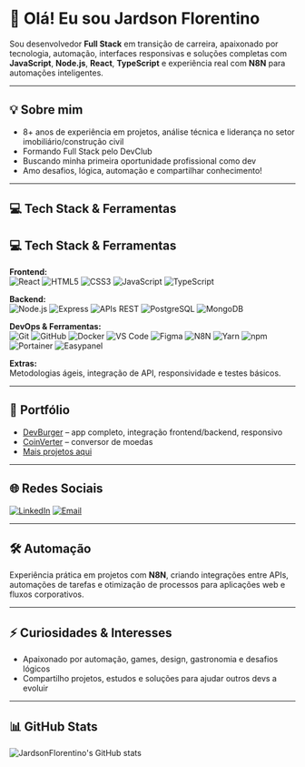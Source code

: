 # 👋 Olá! Eu sou Jardson Florentino

Sou desenvolvedor **Full Stack** em transição de carreira, apaixonado por tecnologia, automação, interfaces responsivas e soluções completas com **JavaScript**, **Node.js**, **React**, **TypeScript** e experiência real com **N8N** para automações inteligentes.

---

## 💡 Sobre mim
- 8+ anos de experiência em projetos, análise técnica e liderança no setor imobiliário/construção civil
- Formando Full Stack pelo DevClub
- Buscando minha primeira oportunidade profissional como dev
- Amo desafios, lógica, automação e compartilhar conhecimento!

---

## 💻 Tech Stack & Ferramentas
## 💻 Tech Stack & Ferramentas

**Frontend:**  
![React](https://img.shields.io/badge/react-20232A?style=flat-square&logo=react&logoColor=61DAFB)
![HTML5](https://img.shields.io/badge/html5-E34F26?style=flat-square&logo=html5&logoColor=white)
![CSS3](https://img.shields.io/badge/css3-1572B6?style=flat-square&logo=css3&logoColor=white)
![JavaScript](https://img.shields.io/badge/javascript-F7DF1E?style=flat-square&logo=javascript&logoColor=black)
![TypeScript](https://img.shields.io/badge/typescript-3178C6?style=flat-square&logo=typescript&logoColor=white)

**Backend:**  
![Node.js](https://img.shields.io/badge/node.js-339933?style=flat-square&logo=nodedotjs&logoColor=white)
![Express](https://img.shields.io/badge/express.js-404D59?style=flat-square&logo=express&logoColor=white)
![APIs REST](https://img.shields.io/badge/api%20rest-005571?style=flat-square)
![PostgreSQL](https://img.shields.io/badge/postgresql-316192?style=flat-square&logo=postgresql&logoColor=white)
![MongoDB](https://img.shields.io/badge/mongodb-47A248?style=flat-square&logo=mongodb&logoColor=white)

**DevOps & Ferramentas:**  
![Git](https://img.shields.io/badge/git-F05033?style=flat-square&logo=git&logoColor=white)
![GitHub](https://img.shields.io/badge/github-181717?style=flat-square&logo=github&logoColor=white)
![Docker](https://img.shields.io/badge/docker-2496ED?style=flat-square&logo=docker&logoColor=white)
![VS Code](https://img.shields.io/badge/VS%20Code-007ACC?style=flat-square&logo=visualstudiocode&logoColor=white)
![Figma](https://img.shields.io/badge/figma-F24E1E?style=flat-square&logo=figma&logoColor=white)
![N8N](https://img.shields.io/badge/n8n-EF7B4D?style=flat-square&logo=n8n&logoColor=white)
![Yarn](https://img.shields.io/badge/yarn-2C8EBB?style=flat-square&logo=yarn&logoColor=white)
![npm](https://img.shields.io/badge/npm-CB3837?style=flat-square&logo=npm&logoColor=white)
![Portainer](https://img.shields.io/badge/portainer-13BEF9?style=flat-square&logo=portainer&logoColor=white)
![Easypanel](https://img.shields.io/badge/easypanel-6EC7FA?style=flat-square)

**Extras:**  
Metodologias ágeis, integração de API, responsividade e testes básicos.


---

## 🚀 Portfólio
- [DevBurger](https://github.com/jardsonflorentino/devburger-interface) – app completo, integração frontend/backend, responsivo
- [CoinVerter](https://github.com/jardsonflorentino/CoinVerter) – conversor de moedas
- [Mais projetos aqui](https://github.com/jardsonflorentino?tab=repositories)

---

## 🌐 Redes Sociais

[![LinkedIn](https://img.shields.io/badge/-LinkedIn-%230077B5?style=flat-square&logo=linkedin&logoColor=white)](https://linkedin.com/in/jardsonflorentino)
[![Email](https://img.shields.io/badge/-Email-%23D14836?style=flat-square&logo=gmail&logoColor=white)](mailto:jardsonflorentino@gmail.com)


---

## 🛠️ Automação
Experiência prática em projetos com **N8N**, criando integrações entre APIs, automações de tarefas e otimização de processos para aplicações web e fluxos corporativos.

---

## ⚡ Curiosidades & Interesses
- Apaixonado por automação, games, design, gastronomia e desafios lógicos
- Compartilho projetos, estudos e soluções para ajudar outros devs a evoluir

---

## 📊 GitHub Stats
![JardsonFlorentino's GitHub stats](https://github-readme-stats.vercel.app/api?username=jardsonflorentino&show_icons=true&theme=radical)

